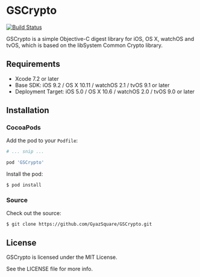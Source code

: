 GSCrypto
========
[![Build Status](https://travis-ci.org/GyazSquare/GSCrypto.svg?branch=master)](https://travis-ci.org/GyazSquare/GSCrypto)

GSCrypto is a simple Objective-C digest library for iOS, OS X, watchOS and tvOS, which is based on the libSystem Common Crypto library.

## Requirements

* Xcode 7.2 or later
* Base SDK: iOS 9.2 / OS X 10.11 / watchOS 2.1 / tvOS 9.1 or later
* Deployment Target: iOS 5.0 / OS X 10.6 / watchOS 2.0 / tvOS 9.0 or later

## Installation

### CocoaPods

Add the pod to your `Podfile`:

```ruby
# ... snip ...

pod 'GSCrypto'
```

Install the pod:

```shell
$ pod install
```

### Source

Check out the source:

```shell
$ git clone https://github.com/GyazSquare/GSCrypto.git
```

## License

GSCrypto is licensed under the MIT License.

See the LICENSE file for more info.
